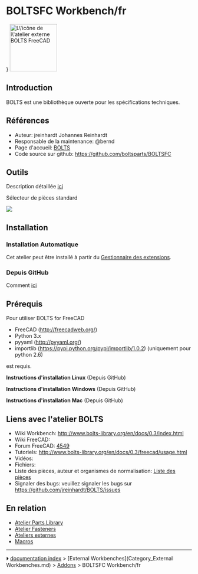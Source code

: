 # BOLTSFC Workbench/fr
} <img alt="L\'icône de l\'atelier externe BOLTS FreeCAD" src=images/BOLTSFC_workbench_icon.svg  style="width:128px;">

## Introduction




BOLTS est une bibliothèque ouverte pour les spécifications techniques.

## Références

-   Auteur: jreinhardt Johannes Reinhardt
-   Responsable de la maintenance: \@bernd
-   Page d\'accueil: [BOLTS](https://boltsparts.github.io)
-   Code source sur github: <https://github.com/boltsparts/BOLTSFC>

## Outils

Description détaillée [ici](http://www.bolts-library.org/en/docs/0.3/freecad/usage.html)

Sélecteur de pièces standard

![](images/BOLTS-selector.png )

## Installation

### Installation Automatique 

Cet atelier peut être installé à partir du [Gestionnaire des extensions](Std_AddonMgr/fr.md).

### Depuis GitHub 

Comment [ici](https://github.com/boltsparts/BOLTSFC#readme)

## Prérequis

Pour utiliser BOLTS for FreeCAD

-   FreeCAD (http://freecadweb.org/)
-   Python 3.x
-   pyyaml (http://pyyaml.org/)
-   importlib (https://pypi.python.org/pypi/importlib/1.0.2) (uniquement pour python 2.6)

est requis.

**Instructions d\'installation Linux** (Depuis GitHub)

**Instructions d\'installation Windows** (Depuis GitHub)

**Instructions d\'installation Mac** (Depuis GitHub)

## Liens avec l\'atelier BOLTS 

-   Wiki Workbench: <http://www.bolts-library.org/en/docs/0.3/index.html>
-   Wiki FreeCAD:
-   Forum FreeCAD: [4549](http://forum.freecadweb.org/viewtopic.php?f=8&t=4549)
-   Tutoriels: <http://www.bolts-library.org/en/docs/0.3/freecad/usage.html>
-   Vidéos:
-   Fichiers:
-   Liste des pièces, auteur et organismes de normalisation: [Liste des pièces](http://www.bolts-library.org/en/parts/index.html)
-   Signaler des bugs: veuillez signaler les bugs sur <https://github.com/jreinhardt/BOLTS/issues>

## En relation 

-   [Atelier Parts Library](Parts_Library_Workbench/fr.md)
-   [Atelier Fasteners](Fasteners_Workbench/fr.md)
-   [Ateliers externes](External_workbenches/fr.md)
-   [Macros](Macros_recipes/fr.md)



---
⏵ [documentation index](../README.md) > [External Workbenches](Category_External Workbenches.md) > [Addons](Category_Addons.md) > BOLTSFC Workbench/fr
